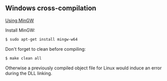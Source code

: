 
## Windows cross-compilation

[Using MinGW](http://arrayfire.com/cross-compile-to-windows-from-linux/)

Install MinGW:
```sh
$ sudo apt-get install mingw-w64
```

Don't forget to clean before compiling:
```sh
$ make clean all
```
Otherwise a previously compiled object file for Linux would induce an error during the DLL linking.
